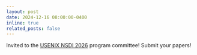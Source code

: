 ```yaml
---
layout: post
date: 2024-12-16 08:00:00-0400
inline: true
related_posts: false
---
```


Invited to the [USENIX NSDI 2026](https://www.usenix.org/conference/nsdi26) program committee! Submit your papers!
